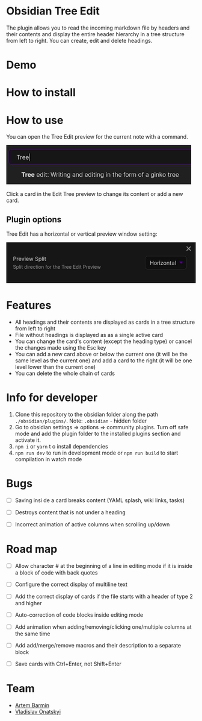 # Obsidian Tree Edit

The plugin allows you to read the incoming markdown file by headers and their contents and display the entire header hierarchy in a tree structure from left to right. You can create, edit and delete headings.


# Demo



# How to install




# How to use

You can open the Tree Edit preview for the current note with a command.

![preview-command](images/tree-edit-preview-command.jpg)

Click a card in the Edit Tree preview to change its content or add a new card.

## Plugin options

Tree Edit has a horizontal or vertical preview window setting:

![plugin-options](images/tree-edit-plugin-options.jpg)




# Features

* All headings and their contents are displayed as cards in a tree structure from left to right
* File without headings is displayed as as a single active card
* You can change the card's content (except the heading type) or cancel the changes made using the Esc key
* You can add a new card above or below the current one (it will be the same level as the current one) and add a card to the right (it will be one level lower than the current one)
* You can delete the whole chain of cards


# Info for developer 

1. Clone this repository to the obsidian folder along the path `./obsidian/plugins/`. Note: `.obsidian` - hidden folder
2. Go to obsidian settings => options => community plugins. Turn off safe mode and add the plugin folder to the installed plugins section and activate it.
3. `npm i` or `yarn` t  o install dependencies
4. `npm run dev` to run in development mode or `npm run build` to start compilation in watch mode



# Bugs

- [ ] Saving insi de a card breaks content (YAML splash, wiki links, tasks)
- [ ] Destroys content that is not under a heading
- [ ] Incorrect animation of active columns when scrolling up/down



# Road map

- [ ] Allow character # at the beginning of a line in editing mode if it is inside a block of code with back quotes
- [ ] Configure the correct display of multiline text
- [ ] Add the correct display of cards if the file starts with a header of type 2 and higher
- [ ] Auto-correction of code blocks inside editing mode
- [ ] Add animation when adding/removing/clicking one/multiple columns at the same time
- [ ] Add add/merge/remove macros and their description to a separate block
- [ ] Save cards with Ctrl+Enter, not Shift+Enter



# Team


* [Artem Barmin](https://github.com/artem-barmin/)
* [Vladislav Onatskyi](https://github.com/kravich13/)